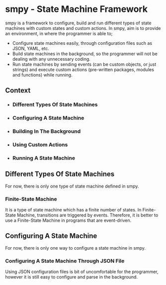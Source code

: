 # smpy - State Machine Framework
smpy is a framework to configure, build and run different types of state machines with custom states and custom actions. In smpy, aim is to provide an environment, in where the programmer is able to;

- Configure state machines easily, through configuration files such as JSON, YAML, etc.
- Build state machines in the background, so the programmer will not be dealing with any unnecessary coding.
- Run state machines by sending events (can be custom objects, or just strings) and execute custom actions (pre-written packages, modules and functions) while running.

## Context
- ### Different Types Of State Machines
- ### Configuring A State Machine
- ### Building In The Background
- ### Using Custom Actions
- ### Running A State Machine 

## Different Types Of State Machines
For now, there is only one type of state machine defined in smpy.

### Finite-State Machine
It is a type of state machine which has a finite number of states. In Finite-State Machine, transitions are triggered by events. Therefore, it is better to use a Finite-State Machine in programs that are event-driven.


## Configuring A State Machine
For now, there is only one way to configure a state machine in smpy.

### Configuring A State Machine Through JSON File
Using JSON configuration files is bit of uncomfortable for the programmer, however it is still easy to configure and parse in the background.


